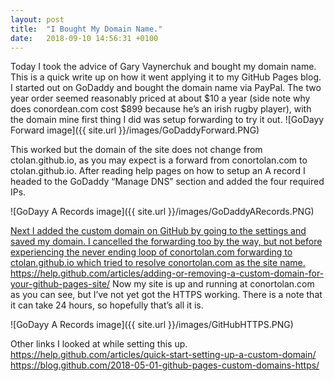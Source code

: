 ```yaml
---
layout: post
title:  "I Bought My Domain Name."
date:   2018-09-10 14:56:31 +0100
---
```


Today I took the advice of Gary Vaynerchuk and bought my domain name. This is a quick write up on how it went applying it to my GitHub Pages blog. I started out on GoDaddy and bought the domain name via PayPal. The two year order seemed reasonably priced at about $10 a year (side note why does conordean.com cost $899 because he’s an irish rugby player), with the domain mine first thing I did was setup forwarding to try it out. 
![GoDayy Forward image]({{ site.url }}/images/GoDaddyForward.PNG)

This worked but the domain of the site does not change from ctolan.github.io, as you may expect is a forward from conortolan.com to ctolan.github.io. After reading help pages on how to setup an A record I headed to the GoDaddy “Manage DNS” section and added the four required IPs.

![GoDayy A Records image]({{ site.url }}/images/GoDaddyARecords.PNG)

<a href="https://help.github.com/articles/setting-up-an-apex-domain/"> 

Next I added the custom domain on GitHub by going to the settings and saved my domain.
I cancelled the forwarding too by the way, but not before experiencing the never ending loop of conortolan.com forwarding to ctolan.github.io which tried to resolve conortolan.com as the site name.
https://help.github.com/articles/adding-or-removing-a-custom-domain-for-your-github-pages-site/
Now my site is up and running at conortolan.com as you can see, but I’ve not yet got the HTTPS working. There is a note that it can take 24 hours, so hopefully that’s all it is.

![GoDayy A Records image]({{ site.url }}/images/GitHubHTTPS.PNG)

Other links I looked at while setting this up.
https://help.github.com/articles/quick-start-setting-up-a-custom-domain/
https://blog.github.com/2018-05-01-github-pages-custom-domains-https/
